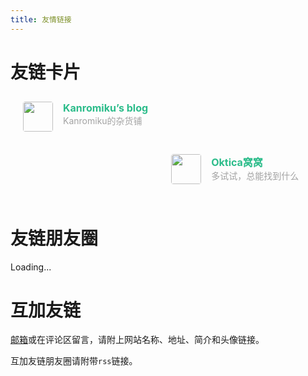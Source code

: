 ```yaml
---
title: 友情链接
---
```


# 友链卡片

<div class="post-body">
   <div id="links">
      <style>
         .links-content{
         margin-top:1rem;
         }
         .link-navigation::after {
         content: " ";
         display: block;
         clear: both;
         }
         .card {
         width: 45%;
         font-size: 1rem;
         padding: 10px 20px;
         border-radius: 4px;
         transition-duration: 0.15s;
         margin-bottom: 1rem;
         display:flex;
         }
         .card:nth-child(odd) {
         float: left;
         }
         .card:nth-child(even) {
         float: right;
         }
         .card:hover {
         transform: scale(1.1);
         box-shadow: 0 2px 6px 0 rgba(0, 0, 0, 0.12), 0 0 6px 0 rgba(0, 0, 0, 0.04);
         }
         .card a {
         border:none;
         }
         .card .ava {
         width: 3rem!important;
         height: 3rem!important;
         margin:0!important;
         margin-right: 1em!important;
         border-radius:4px;
         }
         .card .card-header {
         font-style: italic;
         overflow: hidden;
         width: 100%;
         }
         .card .card-header a {
         font-style: normal;
         color: #2bbc8a;
         font-weight: bold;
         text-decoration: none;
         }
         .card .card-header a:hover {
         color: #d480aa;
         text-decoration: none;
         }
         .card .card-header .info {
         font-style:normal;
         color:#a3a3a3;
         font-size:14px;
         min-width: 0;
         overflow: hidden;
         white-space: nowrap;
         }
      </style>
      <div class="links-content">
         <div class="link-navigation">
            <div class="card">
               <img class="ava" src="https://poems-kanro.oss-cn-hangzhou.aliyuncs.com/DZCVkmrpqWfdv3h.jpg" />
               <div class="card-header">
                  <div>
                     <a href="https://www.kanromiku.top/">Kanromiku’s blog</a>
                  </div>
                  <div class="info">Kanromiku的杂货铺</div>
               </div>
            </div>
            <div class="card">
               <img class="ava" src="https://www.ohdragonboi.cn/images/%E5%93%88%E5%93%88.jpg" />
               <div class="card-header">
                  <div>
                     <a href="https://www.setbun.com">Oktica窝窝</a>
                  </div>
                  <div class="info">多试试，总能找到什么</div>
               </div>
            </div>
            <!-- <div class="card">
               <img class="ava" src="$avatar" />
               <div class="card-header">
                  <div>
                     <a href="$url">$name</a>
                  </div>
                  <div class="info">$info</div>
               </div>
            </div> -->
         </div>
      </div>
   </div>
</div>

# 友链朋友圈

<div class="post-content">
<div id="cf-container">Loading...</div>
</div>

<script type="text/javascript">
  var fdataUser = {
    apiurl: 'https://friends-circle.rayminn.top/'
  }
</script>

<link rel="stylesheet" href="https://cdn.jsdelivr.net/gh/Rayminn/img/cdn/fcircle.css">
<script type="text/javascript" src="https://cdn.jsdelivr.net/gh/Rayminn/img/cdn/fcircle-a.js"></script>

# 互加友链

[邮箱](mailto:leiyiming@rayminn.top)或在评论区留言，请附上网站名称、地址、简介和头像链接。

互加友链朋友圈请附带`rss`链接。